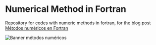 # Numerical Method in Fortran

Repository for codes with numeric methods in fortran, for the blog post [Métodos numéricos en Fortran](https://www.danilotoro.com/2020/09/21/metodos-numericos-en-fortran/)

![Banner métodos numéricos](https://www.danilotoro.com/wp-content/uploads/2020/09/Metodos-numericos-en-Fortran.png)
